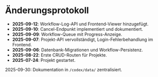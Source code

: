 # Änderungsprotokoll

- **2025-09-12**: Workflow-Log-API und Frontend-Viewer hinzugefügt.
- **2025-09-10**: Cancel-Endpunkt implementiert und dokumentiert.
- **2025-09-09**: Workflow-Queue mit Progress-Anzeige.
- **2025-09-07**: Projekt-API vervollständigt, Login-Fehlerbehandlung im Frontend.
- **2025-09-06**: Datenbank-Migrationen und Workflow-Persistenz.
- **2025-08-22**: Erste CRUD-Routen für Projekte.
- **2025-07-24**: Projekt gestartet.

2025-09-30: Dokumentation in `/codex/data/` zentralisiert.
